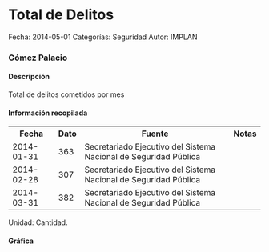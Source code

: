 Total de Delitos
=====

Fecha: 2014-05-01
Categorías: Seguridad
Autor: IMPLAN

### Gómez Palacio

#### Descripción

Total de delitos cometidos por mes

#### Información recopilada

<table class="table table-hover table-bordered">
  <tr><th>Fecha</th><th>Dato</th><th>Fuente</th><th>Notas</th></tr>
  <tr><td>2014-01-31</td><td>363</td><td>Secretariado Ejecutivo del Sistema Nacional de Seguridad Pública</td><td></td></tr>
  <tr><td>2014-02-28</td><td>307</td><td>Secretariado Ejecutivo del Sistema Nacional de Seguridad Pública</td><td></td></tr>
  <tr><td>2014-03-31</td><td>382</td><td>Secretariado Ejecutivo del Sistema Nacional de Seguridad Pública</td><td></td></tr>
</table>

Unidad: Cantidad.

#### Gráfica

<div id="Morristnipmbxi" class="grafica"></div>
  <!-- JAVASCRIPT DE LA GRAFICA EN Morristnipmbxi -->
  <script>
  new Morris.Bar({
    element: 'Morristnipmbxi',
    data: [
      { fecha: '2014-01-31', dato: 363 },
      { fecha: '2014-02-28', dato: 307 },
      { fecha: '2014-03-31', dato: 382 }
    ],
    xkey: 'fecha',
    ykeys: ['dato'],
    labels: ['Dato']
  });
  </script>
